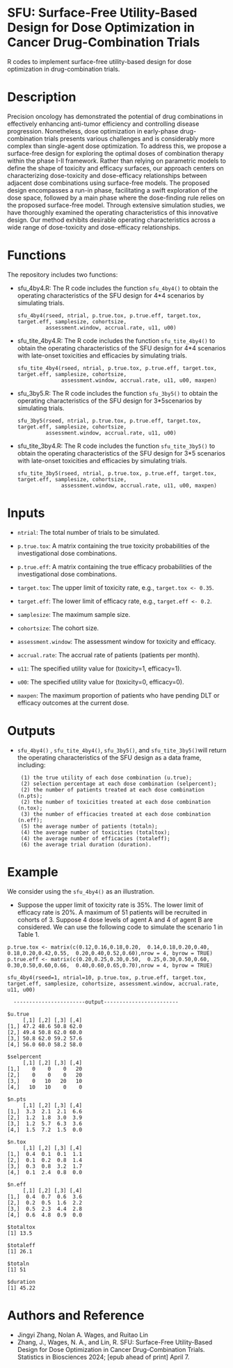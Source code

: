 # SFU: Surface-Free Utility-Based Design for Dose Optimization in Cancer Drug-Combination Trials

R codes to implement surface-free utility-based design for dose optimization in drug-combination trials.

# Description

Precision oncology has demonstrated the potential of drug combinations in effectively enhancing anti-tumor efficiency and controlling disease progression. Nonetheless, dose optimization in early-phase drug-combination trials presents various challenges and is considerably more complex than single-agent dose optimization. To address this, we propose a surface-free design for exploring the optimal doses of combination therapy within the phase I-II framework. Rather than relying on parametric models to define the shape of toxicity and efficacy surfaces, our approach centers on characterizing dose-toxicity and dose-efficacy relationships between adjacent dose combinations using surface-free models. The proposed design encompasses a run-in phase, facilitating a swift exploration of the dose space, followed by a main phase where the dose-finding rule relies on the proposed surface-free model. Through extensive simulation studies, we have thoroughly examined the operating characteristics of this innovative design. Our method exhibits desirable operating characteristics across a wide range of dose-toxicity and dose-efficacy relationships.

# Functions

The repository includes two functions:

- sfu_4by4.R: The R code includes the function ```sfu_4by4()``` to obtain the operating characteristics of the SFU design for 4*4 scenarios by simulating trials.
  
  ```rscript
  sfu_4by4(rseed, ntrial, p.true.tox, p.true.eff, target.tox, target.eff, samplesize, cohortsize, 
           assessment.window, accrual.rate, u11, u00)
  ```

- sfu_tite_4by4.R: The R code includes the function `sfu_tite_4by4()` to obtain the operating characteristics of the SFU design for 4*4 scenarios with late-onset toxicities and efficacies by simulating trials.
  
  ```rscript
  sfu_tite_4by4(rseed, ntrial, p.true.tox, p.true.eff, target.tox, target.eff, samplesize, cohortsize, 
                assessment.window, accrual.rate, u11, u00, maxpen)
  ```

- sfu_3by5.R: The R code includes the function `sfu_3by5()` to obtain the operating characteristics of the SFU design for 3*5scenarios by simulating trials.
  
  ```rscript
  sfu_3by5(rseed, ntrial, p.true.tox, p.true.eff, target.tox, target.eff, samplesize, cohortsize, 
           assessment.window, accrual.rate, u11, u00)
  ```

- sfu_tite_3by4.R: The R code includes the function `sfu_tite_3by5()` to obtain the operating characteristics of the SFU design for 3*5 scenarios with late-onset toxicities and efficacies by simulating trials.
  
  ```rscript
  sfu_tite_3by5(rseed, ntrial, p.true.tox, p.true.eff, target.tox, target.eff, samplesize, cohortsize, 
                assessment.window, accrual.rate, u11, u00, maxpen)
  ```

# Inputs

- `ntrial`: The total number of trials to be simulated.

- `p.true.tox`: A matrix containing the true toxicity probabilities of the investigational dose combinations.

- `p.true.eff`: A matrix containing the true efficacy probabilities of the investigational dose combinations.

- `target.tox`: The upper limit of toxicity rate, e.g., `target.tox <- 0.35`.

- `target.eff`: The lower limit of efficacy rate, e.g., `target.eff <- 0.2`.

- `samplesize`: The maximum sample size.

- `cohortsize`: The cohort size.

- `assessment.window`: The assessment window for toxicity and efficacy.

- `accrual.rate`: The accrual rate of patients (patients per month).

- `u11`: The specified utility value for (toxicity=1, efficacy=1).

- `u00`: The specified utility value for (toxicity=0, efficacy=0).

- `maxpen`: The maximum proportion of patients who have pending DLT or efficacy outcomes at the current dose.

# Outputs

- `sfu_4by4()` , `sfu_tite_4by4()`, `sfu_3by5()`, and `sfu_tite_3by5()`will return the operating characteristics of the SFU design as a data frame, including:
  
  ```
   (1) the true utility of each dose combination (u.true);  
   (2) selection percentage at each dose combination (selpercent);  
   (2) the number of patients treated at each dose combination (n.pts);
   (2) the number of toxicities treated at each dose combination (n.tox);  
   (3) the number of efficacies treated at each dose combination (n.eff);
   (5) the average number of patients (totaln);    
   (4) the average number of toxicities (totaltox);  
   (4) the average number of efficacies (totaleff);  
   (6) the average trial duration (duration).
  ```

# Example

We consider using the `sfu_4by4()` as an illustration.

- Suppose the upper limit of toxicity rate is 35%. The lower limit of efficacy rate is 20%. A maximum of 51 patients will be recruited in cohorts of 3. Suppose 4 dose levels of agent A and 4 of agent B are considered. We can use the following code to simulate the scenario 1 in Table 1.

```rscript
p.true.tox <- matrix(c(0.12,0.16,0.18,0.20,  0.14,0.18,0.20,0.40,  0.18,0.20,0.42,0.55,  0.20,0.40,0.52,0.60),nrow = 4, byrow = TRUE)
p.true.eff <- matrix(c(0.20,0.25,0.30,0.50,  0.25,0.30,0.50,0.60,  0.30,0.50,0.60,0.66,  0.40,0.60,0.65,0.70),nrow = 4, byrow = TRUE)

sfu_4by4(rseed=1, ntrial=10, p.true.tox, p.true.eff, target.tox, target.eff, samplesize, cohortsize, assessment.window, accrual.rate, u11, u00)

  -----------------------output------------------------

$u.true
     [,1] [,2] [,3] [,4]
[1,] 47.2 48.6 50.8 62.0
[2,] 49.4 50.8 62.0 60.0
[3,] 50.8 62.0 59.2 57.6
[4,] 56.0 60.0 58.2 58.0

$selpercent
     [,1] [,2] [,3] [,4]
[1,]    0    0    0   20
[2,]    0    0    0   20
[3,]    0   10   20   10
[4,]   10   10    0    0

$n.pts
     [,1] [,2] [,3] [,4]
[1,]  3.3  2.1  2.1  6.6
[2,]  1.2  1.8  3.0  3.9
[3,]  1.2  5.7  6.3  3.6
[4,]  1.5  7.2  1.5  0.0

$n.tox
     [,1] [,2] [,3] [,4]
[1,]  0.4  0.1  0.1  1.1
[2,]  0.1  0.2  0.8  1.4
[3,]  0.3  0.8  3.2  1.7
[4,]  0.1  2.4  0.8  0.0

$n.eff
     [,1] [,2] [,3] [,4]
[1,]  0.4  0.7  0.6  3.6
[2,]  0.2  0.5  1.6  2.2
[3,]  0.5  2.3  4.4  2.8
[4,]  0.6  4.8  0.9  0.0

$totaltox
[1] 13.5

$totaleff
[1] 26.1

$totaln
[1] 51

$duration
[1] 45.22
```

# Authors and Reference

* Jingyi Zhang, Nolan A. Wages, and Ruitao Lin
* Zhang, J., Wages, N. A., and Lin, R. SFU: Surface-Free Utility-Based Design for Dose Optimization in Cancer Drug-Combination Trials. Statistics in Biosciences 2024; [epub ahead of print] April 7.
